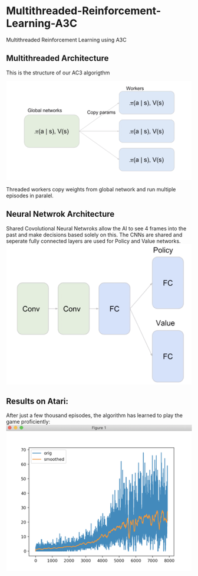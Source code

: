 # Multithreaded-Reinforcement-Learning-A3C
Multithreaded Reinforcement Learning using A3C

## Multithreaded Architecture
This is the structure of our AC3 algorigthm

![Lazy Programmer](https://github.com/TimDommett/Multithreaded-Reinforcement-Learning-A3C-/blob/master/readme_images/multithread.png)

Threaded workers copy weights from global network and run multiple episodes in paralel.

## Neural Netwrok Architecture
Shared Covolutional Neural Netwroks allow the AI to see 4 frames into the past and make decisions based solely on this. The CNNs are shared and seperate fully connected layers are used for Policy and Value networks.
![Lazy Programmer](https://github.com/TimDommett/Multithreaded-Reinforcement-Learning-A3C-/blob/master/readme_images/nets.png)

## Results on Atari:
After just a few thousand episodes, the algorithm has learned to play the game proficiently: 
![Lazy Programmer](https://github.com/TimDommett/Multithreaded-Reinforcement-Learning-A3C-/blob/master/readme_images/results.png)